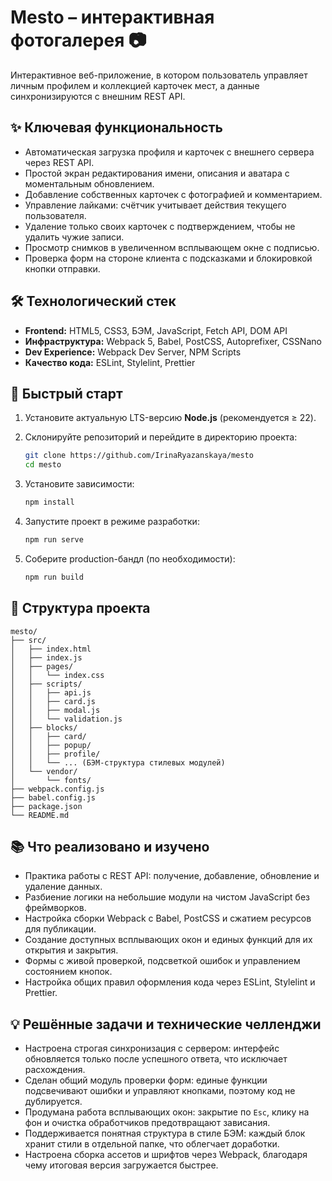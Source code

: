 # Mesto – интерактивная фотогалерея 📷

Интерактивное веб-приложение, в котором пользователь управляет личным профилем и коллекцией карточек
мест, а данные синхронизируются с внешним REST API.

## ✨ Ключевая функциональность

- Автоматическая загрузка профиля и карточек с внешнего сервера через REST API.
- Простой экран редактирования имени, описания и аватара с моментальным обновлением.
- Добавление собственных карточек с фотографией и комментарием.
- Управление лайками: счётчик учитывает действия текущего пользователя.
- Удаление только своих карточек с подтверждением, чтобы не удалить чужие записи.
- Просмотр снимков в увеличенном всплывающем окне с подписью.
- Проверка форм на стороне клиента с подсказками и блокировкой кнопки отправки.

## 🛠️ Технологический стек

- **Frontend:** HTML5, CSS3, БЭМ, JavaScript, Fetch API, DOM API
- **Инфраструктура:** Webpack 5, Babel, PostCSS, Autoprefixer, CSSNano
- **Dev Experience:** Webpack Dev Server, NPM Scripts
- **Качество кода:** ESLint, Stylelint, Prettier

## 🚀 Быстрый старт

1. Установите актуальную LTS-версию **Node.js** (рекомендуется ≥ 22).
2. Склонируйте репозиторий и перейдите в директорию проекта:

   ```bash
   git clone https://github.com/IrinaRyazanskaya/mesto
   cd mesto
   ```

3. Установите зависимости:

   ```bash
   npm install
   ```

4. Запустите проект в режиме разработки:

   ```bash
   npm run serve
   ```

5. Соберите production-бандл (по необходимости):

   ```bash
   npm run build
   ```

## 📁 Структура проекта

```text
mesto/
├── src/
│   ├── index.html
│   ├── index.js
│   ├── pages/
│   │   └── index.css
│   ├── scripts/
│   │   ├── api.js
│   │   ├── card.js
│   │   ├── modal.js
│   │   └── validation.js
│   ├── blocks/
│   │   ├── card/
│   │   ├── popup/
│   │   ├── profile/
│   │   └── ... (БЭМ-структура стилевых модулей)
│   └── vendor/
│       └── fonts/
├── webpack.config.js
├── babel.config.js
├── package.json
└── README.md
```

## 📚 Что реализовано и изучено

- Практика работы с REST API: получение, добавление, обновление и удаление данных.
- Разбиение логики на небольшие модули на чистом JavaScript без фреймворков.
- Настройка сборки Webpack с Babel, PostCSS и сжатием ресурсов для публикации.
- Создание доступных всплывающих окон и единых функций для их открытия и закрытия.
- Формы с живой проверкой, подсветкой ошибок и управлением состоянием кнопок.
- Настройка общих правил оформления кода через ESLint, Stylelint и Prettier.

## 💡 Решённые задачи и технические челленджи

- Настроена строгая синхронизация с сервером: интерфейс обновляется только после успешного ответа,
  что исключает расхождения.
- Сделан общий модуль проверки форм: единые функции подсвечивают ошибки и управляют кнопками,
  поэтому код не дублируется.
- Продумана работа всплывающих окон: закрытие по `Esc`, клику на фон и очистка обработчиков
  предотвращают зависания.
- Поддерживается понятная структура в стиле БЭМ: каждый блок хранит стили в отдельной папке, что
  облегчает доработки.
- Настроена сборка ассетов и шрифтов через Webpack, благодаря чему итоговая версия загружается
  быстрее.
